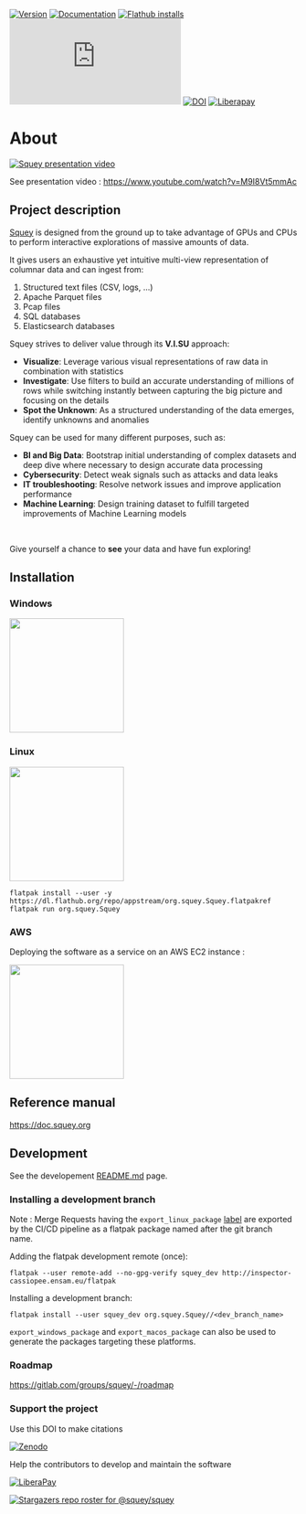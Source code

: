 [![Version](https://img.shields.io/flathub/v/org.squey.Squey?style=flat&color=blueviolet&label=version)](https://gitlab.com/squey/squey/-/raw/main/CHANGELOG)
[![Documentation](https://gitlab.com/inendi/inspector-reference-manual/badges/main/pipeline.svg?key_text=doc&key_width=30)](https://doc.squey.org)
[![Flathub installs](https://img.shields.io/flathub/downloads/org.squey.Squey?label=flathub&style=flat&color=blue)](https://flathub.org/apps/details/org.squey.Squey)
[![Matrix](https://img.shields.io/matrix/squey%3Amatrix.org)](https://matrix.to/#/#squey:matrix.org)
[![DOI](https://zenodo.org/badge/648945293.svg)](https://doi.org/10.5281/zenodo.13927905)
[![Liberapay](https://img.shields.io/liberapay/patrons/squey)](https://liberapay.com/squey)


# About

[![Squey presentation video](https://gitlab.com/squey/squey/-/raw/main/buildstream/files/screenshots/squey.gif)](https://www.youtube.com/watch?v=M9I8Vt5mmAc)

See presentation video : https://www.youtube.com/watch?v=M9I8Vt5mmAc

## Project description

<!-- project_description_start -->

<p><a href="https://squey.org">Squey</a> is designed from the ground up to take advantage of GPUs and CPUs to perform interactive explorations of massive amounts of data.</p>

<p>It gives users an exhaustive yet intuitive multi-view representation of columnar data and can ingest from:</p>
<ol>
    <li>Structured text files (CSV, logs, ...)</li>
    <li>Apache Parquet files</li>
    <li>Pcap files</li>
    <li>SQL databases</li>
    <li>Elasticsearch databases</li>
</ol>

<p>Squey strives to deliver value through its <b>V.I.SU</b> approach:</p>

<ul>
  <li><b>Visualize</b>: Leverage various visual representations of raw data in combination with statistics</li>
  <li><b>Investigate</b>: Use filters to build an accurate understanding of millions of rows while switching instantly between capturing the big picture and focusing on the details</li>
  <li><b>Spot the Unknown</b>: As a structured understanding of the data emerges, identify unknowns and anomalies</li>
</ul>

<p>Squey can be used for many different purposes, such as:</p>
<ul>
    <li><b>BI and Big Data</b>: Bootstrap initial understanding of complex datasets and deep dive where necessary to design accurate data processing</li>
    <li><b>Cybersecurity</b>: Detect weak signals such as attacks and data leaks</li>
    <li><b>IT troubleshooting</b>: Resolve network issues and improve application performance</li>
    <li><b>Machine Learning</b>: Design training dataset to fulfill targeted improvements of Machine Learning models</li>
</ul>

<br>
<p>Give yourself a chance to <b>see</b> your data and have fun exploring!</p>

<!-- project_description_end -->

## Installation

### Windows

<a href="https://apps.microsoft.com/detail/9PDP9BKD9NVD?mode=full">
	<img src="https://get.microsoft.com/images/en-us%20dark.svg" width="200"/>
</a>

### Linux

[<img src="https://flathub.org/assets/badges/flathub-badge-en.png" width="200"/>](https://flathub.org/apps/details/org.squey.Squey)

```
flatpak install --user -y https://dl.flathub.org/repo/appstream/org.squey.Squey.flatpakref
flatpak run org.squey.Squey
```

### AWS

Deploying the software as a service on an AWS EC2 instance :

[<img src="https://squey.org/images/logos/aws_marketplace.png" width="200"/>](https://aws.amazon.com/marketplace/search/results?searchTerms=Squey)


## Reference manual

https://doc.squey.org

## Development

See the developement [README.md](buildstream/README.md) page.

### Installing a development branch

Note : Merge Requests having the `export_linux_package` [label](https://gitlab.com/squey/squey/-/labels#) are exported by the CI/CD pipeline as a flatpak package named after the git branch name.

Adding the flatpak development remote (once):
```
flatpak --user remote-add --no-gpg-verify squey_dev http://inspector-cassiopee.ensam.eu/flatpak
```
Installing a development branch:
```
flatpak install --user squey_dev org.squey.Squey//<dev_branch_name>
```

`export_windows_package` and `export_macos_package` can also be used to generate the packages targeting these platforms.

### Roadmap

https://gitlab.com/groups/squey/-/roadmap

### Support the project

Use this DOI to make citations

[![Zenodo](https://zenodo.org/badge/648945293.svg)](https://doi.org/10.5281/zenodo.13927905)

Help the contributors to develop and maintain the software

[![LiberaPay](https://liberapay.com/assets/widgets/donate.svg)](https://liberapay.com/Squey/)

[![Stargazers repo roster for @squey/squey](https://reporoster.com/stars/dark/squey/squey)](https://github.com/squey/squey/stargazers)